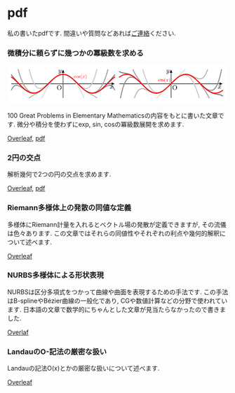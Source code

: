 # pdf
私の書いたpdfです.
間違いや質問などあれば[ご連絡](https://hyrodium.github.io/Profile)ください.

### 微積分に頼らずに幾つかの冪級数を求める
![](https://raw.githubusercontent.com/hyrodium/pdf/images/cossin.png?token=ABZEFDA6IIJUW42SLTCXLCK57NNQW)

100 Great Problems in Elementary Mathematicsの内容をもとに書いた文章です.
微分や積分を使わずにexp, sin, cosの冪級数展開を求めます.

[Overleaf](https://www.overleaf.com/read/cpkzxvzczssn), [pdf](https://drive.google.com/open?id=1otefohLREQurkijJ7Ei_5jFyf-GugiJM)

### 2円の交点
解析幾何で2つの円の交点を求めます.

[Overleaf](https://www.overleaf.com/read/qykjnbwdfjrj), [pdf](https://drive.google.com/open?id=1cg2xY0FJ3MNmAqzLWA2AUIA64asKhLkY)

### Riemann多様体上の発散の同値な定義
多様体にRiemann計量を入れるとベクトル場の発散が定義できますが, その流儀は色々あります.
この文章ではそれらの同値性やそれぞれの利点や幾何的解釈について述べます.

[Overleaf](https://www.overleaf.com/read/gfjtscqftvgz)

### NURBS多様体による形状表現
NURBSは区分多項式をつかって曲線や曲面を表現するための手法です.
この手法はB-splineやBézier曲線の一般化であり, CGや数値計算などの分野で使われています.
日本語の文章で数学的にちゃんとした文章が見当たらなかったので書きました.

[Overlaf](https://www.overleaf.com/read/vygnptvqfspd)

### LandauのO-記法の厳密な扱い
Landauの記法O(x)とかの厳密な扱いについて述べます.

[Overleaf](https://www.overleaf.com/read/hxrrkzkfrwkv)
